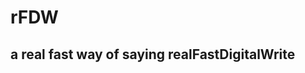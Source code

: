 rFDW
====
a real fast way of saying realFastDigitalWrite
----------------------------------------------

